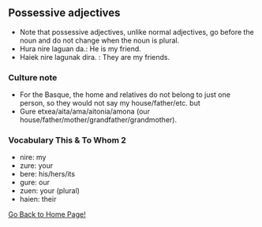 ## Possessive adjectives

*   Note that possessive adjectives, unlike normal adjectives, go before the noun and do not change when the noun is plural.
*   Hura nire laguan da.: He is my friend.
*   Haiek nire lagunak dira. : They are my friends.

### Culture note

*   For the Basque, the home and relatives do not belong to just one person, so they would not say my house/father/etc. but
*   Gure etxea/aita/ama/aitonia/amona (our house/father/mother/grandfather/grandmother).

### Vocabulary This &amp; To Whom 2

*   nire: my
*   zure: your
*   bere: his/hers/its
*   gure: our
*   zuen: your (plural)
*   haien: their

[ Go Back to Home Page!](..)